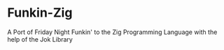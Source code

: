 # Funkin-Zig
A Port of Friday Night Funkin' to the Zig Programming Language with the help of the Jok Library
